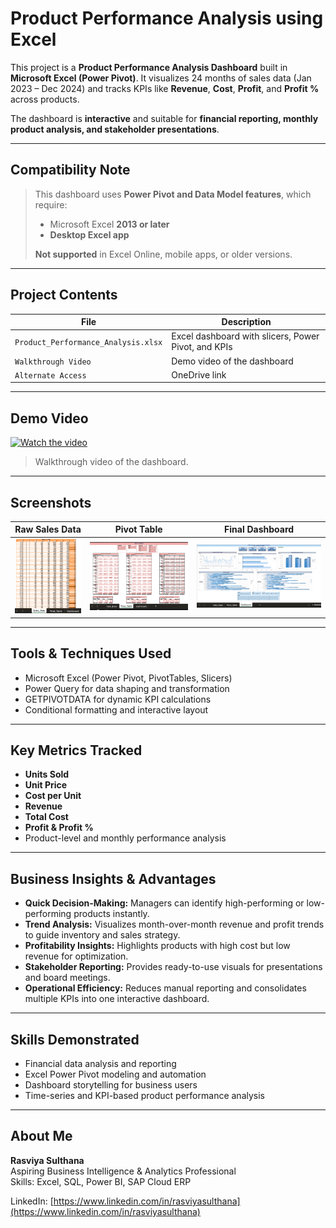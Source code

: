 # Product Performance Analysis using Excel

This project is a **Product Performance Analysis Dashboard** built in **Microsoft Excel (Power Pivot)**. It visualizes 24 months of sales data (Jan 2023 – Dec 2024) and tracks KPIs like **Revenue**, **Cost**, **Profit**, and **Profit %** across products.  

The dashboard is **interactive** and suitable for **financial reporting, monthly product analysis, and stakeholder presentations**.

---

## Compatibility Note

> This dashboard uses **Power Pivot and Data Model features**, which require:  
> - Microsoft Excel **2013 or later**  
> - **Desktop Excel app**  
>
> **Not supported** in Excel Online, mobile apps, or older versions.

---

## Project Contents

| File | Description |
|------|-------------|
| `Product_Performance_Analysis.xlsx` | Excel dashboard with slicers, Power Pivot, and KPIs |
| `Walkthrough Video` | Demo video of the dashboard | [YouTube Video](https://youtu.be/W6s9wpLblE4) |
| `Alternate Access` | OneDrive link | [View via OneDrive](https://onedrive.live.com/personal/7c0e3f80c8b9fdd2/_layouts/15/doc2.aspx?sourcedoc=%7Bb4254fc9-f149-445e-bc17-600a36b82487%7D&action=default&redeem=aHR0cHM6Ly8xZHJ2Lm1zL3gvYy83YzBlM2Y4MGM4YjlmZGQyL0VjbFBKYlJKOFY1RXZCZGdDamE0SkljQnEybGxHSndtaEZsNXE2TS1tVm9CVXc_ZT1nenVxdk4&slrid=8593aca1-503f-0000-c7fe-453adccb8a3f&originalPath=aHR0cHM6Ly8xZHJ2Lm1zL3gvYy83YzBlM2Y4MGM4YjlmZGQyL0VjbFBKYlJKOFY1RXZCZGdDamE0SkljQnEybGxHSndtaEZsNXE2TS1tVm9CVXc_cnRpbWU9MEI1eksxUzIzVWc&CID=28b049f9-0397-45c5-a892-c949f58fdd9d&_SRM=0:G:40) |

---

## Demo Video

[![Watch the video](https://img.youtube.com/vi/W6s9wpLblE4/0.jpg)](https://youtu.be/W6s9wpLblE4)  

> Walkthrough video of the dashboard.

---

## Screenshots

| Raw Sales Data | Pivot Table | Final Dashboard |
|----------------|-------------|----------------|
| ![Raw Data](Raw_data.jpg.png) | ![Pivot](Pivot_Table.jpg.png) | ![Dashboard](Dashboard.jpg.png) |

---

## Tools & Techniques Used

- Microsoft Excel (Power Pivot, PivotTables, Slicers)  
- Power Query for data shaping and transformation  
- GETPIVOTDATA for dynamic KPI calculations  
- Conditional formatting and interactive layout  

---

## Key Metrics Tracked

- **Units Sold**  
- **Unit Price**  
- **Cost per Unit**  
- **Revenue**  
- **Total Cost**  
- **Profit & Profit %**  
- Product-level and monthly performance analysis  

---

## Business Insights & Advantages

- **Quick Decision-Making:** Managers can identify high-performing or low-performing products instantly.  
- **Trend Analysis:** Visualizes month-over-month revenue and profit trends to guide inventory and sales strategy.  
- **Profitability Insights:** Highlights products with high cost but low revenue for optimization.  
- **Stakeholder Reporting:** Provides ready-to-use visuals for presentations and board meetings.  
- **Operational Efficiency:** Reduces manual reporting and consolidates multiple KPIs into one interactive dashboard.  

---

## Skills Demonstrated

- Financial data analysis and reporting  
- Excel Power Pivot modeling and automation  
- Dashboard storytelling for business users  
- Time-series and KPI-based product performance analysis  

---

## About Me

**Rasviya Sulthana**  
Aspiring Business Intelligence & Analytics Professional  
Skills: Excel, SQL, Power BI, SAP Cloud ERP  

LinkedIn: [https://www.linkedin.com/in/rasviyasulthana](https://www.linkedin.com/in/rasviyasulthana)
